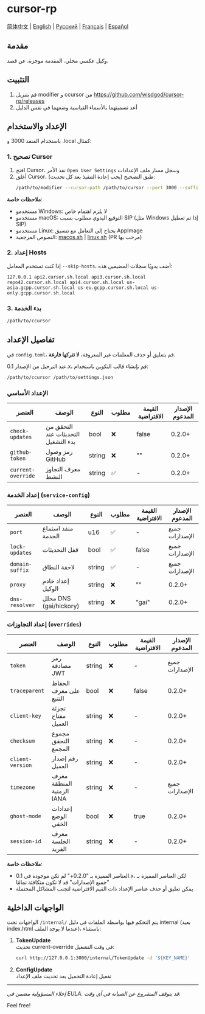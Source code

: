 # cursor-rp

[简体中文](README.md) | [English](README.en.md) | [Русский](README.ru.md) | [Français](README.fr.md) | [Español](README.es.md)

## مقدمة
وكيل عكسي محلي. المقدمة موجزة، عن قصد.

## التثبيت
1. قم بتنزيل modifier و ccursor من https://github.com/wisdgod/cursor-rp/releases
2. أعد تسميتهما بالأسماء القياسية وضعهما في نفس الدليل

## الإعداد والاستخدام
باستخدام المنفذ 3000 و .local كمثال:

### 1. تصحيح Cursor
1. افتح Cursor، نفذ الأمر `Open User Settings` وسجل مسار ملف الإعدادات
2. أغلق Cursor، طبق التصحيح (يجب إعادة التنفيذ بعد كل تحديث):
   ```bash
   /path/to/modifier --cursor-path /path/to/cursor --port 3000 --suffix .local local
   ```

**ملاحظات خاصة**:
- مستخدمو Windows: لا يلزم اهتمام خاص
- مستخدمو macOS: التوقيع اليدوي مطلوب بسبب SIP (مثل Windows إذا تم تعطيل SIP)
- مستخدمو Linux: يحتاج إلى التعامل مع تنسيق AppImage
- النصوص المرجعية: [macos.sh](macos.sh) | [linux.sh](linux.sh) (PR مرحب بها)

### 2. إعداد Hosts
إذا كنت تستخدم المعامل `--skip-hosts`، أضف يدويًا سجلات المضيفين هذه:
```
127.0.0.1 api2.cursor.sh.local api3.cursor.sh.local repo42.cursor.sh.local api4.cursor.sh.local us-asia.gcpp.cursor.sh.local us-eu.gcpp.cursor.sh.local us-only.gcpp.cursor.sh.local
```

### 3. بدء الخدمة
```bash
/path/to/ccursor
```

## تفاصيل الإعداد
في `config.toml`، قم بتعليق أو حذف المعلمات غير المعروفة، **لا تتركها فارغة**.

عند الترحيل من الإصدار 0.1.x، قم بإنشاء قالب التكوين باستخدام:
```bash
/path/to/ccursor /path/to/settings.json
```

### الإعداد الأساسي
| العنصر | الوصف | النوع | مطلوب | القيمة الافتراضية | الإصدار المدعوم |
|--------|--------|-------|--------|-------------------|-----------------|
| `check-updates` | التحقق من التحديثات عند بدء التشغيل | bool | ❌ | false | 0.2.0+ |
| `github-token` | رمز وصول GitHub | string | ❌ | "" | 0.2.0+ |
| `current-override` | معرف التجاوز النشط | string | ✅ | - | 0.2.0+ |

### إعداد الخدمة (`service-config`)
| العنصر | الوصف | النوع | مطلوب | القيمة الافتراضية | الإصدار المدعوم |
|--------|--------|-------|--------|-------------------|-----------------|
| `port` | منفذ استماع الخدمة | u16 | ✅ | - | جميع الإصدارات |
| `lock-updates` | قفل التحديثات | bool | ✅ | false | جميع الإصدارات |
| `domain-suffix` | لاحقة النطاق | string | ✅ | - | جميع الإصدارات |
| `proxy` | إعداد خادم الوكيل | string | ❌ | "" | 0.2.0+ |
| `dns-resolver` | محلل DNS (gai/hickory) | string | ❌ | "gai" | 0.2.0+ |

### إعداد التجاوزات (`overrides`)
| العنصر | الوصف | النوع | مطلوب | القيمة الافتراضية | الإصدار المدعوم |
|--------|--------|-------|--------|-------------------|-----------------|
| `token` | رمز مصادقة JWT | string | ❌ | - | جميع الإصدارات |
| `traceparent` | الحفاظ على معرف التتبع | bool | ❌ | false | 0.2.0+ |
| `client-key` | تجزئة مفتاح العميل | string | ❌ | - | 0.2.0+ |
| `checksum` | مجموع التحقق المجمع | string | ❌ | - | 0.2.0+ |
| `client-version` | رقم إصدار العميل | string | ❌ | - | 0.2.0+ |
| `timezone` | معرف المنطقة الزمنية IANA | string | ❌ | - | جميع الإصدارات |
| `ghost-mode` | إعدادات الوضع الخفي | bool | ❌ | true | 0.2.0+ |
| `session-id` | معرف الجلسة الفريد | string | ❌ | - | 0.2.0+ |

**ملاحظات خاصة**:
- العناصر المميزة بـ "0.2.0+" لم تكن موجودة في 0.1.x، لكن العناصر المميزة بـ "جميع الإصدارات" قد لا تكون متكافئة تمامًا
- يمكن تعليق أو حذف عناصر الإعداد ذات القيم الافتراضية لتجنب المشاكل المحتملة

## الواجهات الداخلية
الواجهات تحت `/internal/` يتم التحكم فيها بواسطة الملفات في دليل internal (يعيد index.html عندما لا يوجد الملف)، باستثناء:

1. **TokenUpdate**  
   تحديث current-override في وقت التشغيل:
   ```bash
   curl http://127.0.0.1:3000/internal/TokenUpdate -d '${KEY_NAME}'
   ```

2. **ConfigUpdate**  
   تفعيل إعادة التحميل بعد تحديث ملف الإعداد

---

*إخلاء المسؤولية مضمن في EULA. قد يتوقف المشروع عن الصيانة في أي وقت.*

Feel free!